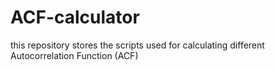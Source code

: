 # ACF-calculator
this repository stores the scripts used for calculating different Autocorrelation Function (ACF)
